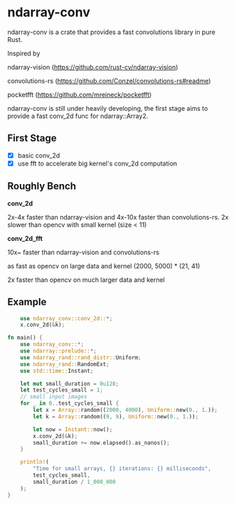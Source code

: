 # ndarray-conv

ndarray-conv is a crate that provides a fast convolutions library in pure Rust.

Inspired by

ndarray-vision (https://github.com/rust-cv/ndarray-vision)

convolutions-rs (https://github.com/Conzel/convolutions-rs#readme)

pocketfft (https://github.com/mreineck/pocketfft)

ndarray-conv is still under heavily developing, the first stage aims to provide a fast conv_2d func for ndarray::Array2<T>.

## First Stage

- [x] basic conv_2d
- [x] use fft to accelerate big kernel's conv_2d computation

## Roughly Bench

**conv_2d**

2x-4x faster than ndarray-vision and 4x-10x faster than convolutions-rs.
2x slower than opencv with small kernel (size < 11)


**conv_2d_fft**

10x~ faster than ndarray-vision and convolutions-rs

as fast as opencv on large data and kernel (2000, 5000) * (21, 41)

2x faster than opencv on much larger data and kernel


## Example

```rust
    use ndarray_conv::conv_2d::*;
    x.conv_2d(&k);
```

```rust
fn main() {
    use ndarray_conv::*;
    use ndarray::prelude::*;
    use ndarray_rand::rand_distr::Uniform;
    use ndarray_rand::RandomExt;
    use std::time::Instant;

    let mut small_duration = 0u128;
    let test_cycles_small = 1;
    // small input images
    for _ in 0..test_cycles_small {
        let x = Array::random((2000, 4000), Uniform::new(0., 1.));
        let k = Array::random((9, 9), Uniform::new(0., 1.));

        let now = Instant::now();
        x.conv_2d(&k);
        small_duration += now.elapsed().as_nanos();
    }

    println!(
        "Time for small arrays, {} iterations: {} milliseconds",
        test_cycles_small,
        small_duration / 1_000_000
    );
}
```
